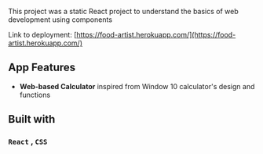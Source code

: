 This project was a static React project to understand the basics of web development using components

Link to deployment: [https://food-artist.herokuapp.com/](https://food-artist.herokuapp.com/)

## App Features
 - __Web-based Calculator__ inspired from Window 10 calculator's design and functions
## Built with

### `React` , `CSS`
